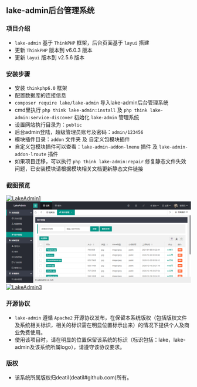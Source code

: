## lake-admin后台管理系统


### 项目介绍

*  `lake-admin` 基于 `ThinkPHP` 框架，后台页面基于 `layui` 搭建
*  更新 `ThinkPHP` 版本到 v6.0.3 版本
*  更新 `layui` 版本到 v2.5.6 版本


### 安装步骤

*  安装 `thinkphp6.0` 框架
*  配置数据库的连接信息
*  `composer require lake/lake-admin` 导入lake-admin后台管理系统
*  cmd里执行 `php think lake-admin:install` 及 `php think lake-admin:service-discover` 初始化 `lake-admin` 管理系统
*  设置网站执行目录为：`public`
*  后台admin登陆，超级管理员账号及密码：`admin/123456`
*  模块插件目录：`addon` 文件夹 及 自定义包模块插件
*  自定义包模块插件可以查看：`lake-admin-addon-lmenu` 插件 及 `lake-admin-addon-lroute` 插件
*  如果项目迁移，可以执行 `php think lake-admin:repair` 修复静态文件失效问题，已安装模块请根据模块相关文档更新静态文件链接


### 截图预览

[![LakeAdmin1](https://github.com/deatil/lake-admin/blob/master/docs/img/LakeAdmin1.png)](https://github.com/deatil/lake-admin/blob/master/docs/img/LakeAdmin1.png)
[![LakeAdmin2](https://github.com/deatil/lake-admin/blob/master/docs/img/LakeAdmin2.png)](https://github.com/deatil/lake-admin/blob/master/docs/img/LakeAdmin2.png)
[![LakeAdmin3](https://github.com/deatil/lake-admin/blob/master/docs/img/LakeAdmin3.png)](https://github.com/deatil/lake-admin/blob/master/docs/img/LakeAdmin3.png)


### 开源协议

*  `lake-admin` 遵循 `Apache2` 开源协议发布，在保留本系统版权（包括版权文件及系统相关标识，相关的标识需在明显位置标示出来）的情况下提供个人及商业免费使用。  
*  使用该项目时，请在明显的位置保留该系统的标识（标识包括：lake，lake-admin及该系统所属logo），请遵守该协议要求。


### 版权

*  该系统所属版权归deatil(deatil#github.com)所有。
